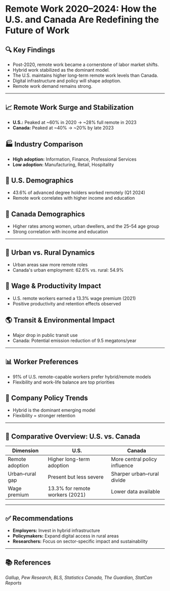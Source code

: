 # Remote Work 2020–2024: How the U.S. and Canada Are Redefining the Future of Work

## 🔍 Key Findings
- Post-2020, remote work became a cornerstone of labor market shifts.
- Hybrid work stabilized as the dominant model.
- The U.S. maintains higher long-term remote work levels than Canada.
- Digital infrastructure and policy will shape adoption.
- Remote work demand remains strong.

---

## 📈 Remote Work Surge and Stabilization
- **U.S.:** Peaked at ~60% in 2020 → ~28% full remote in 2023  
- **Canada:** Peaked at ~40% → ~20% by late 2023

## 🏭 Industry Comparison
- **High adoption:** Information, Finance, Professional Services  
- **Low adoption:** Manufacturing, Retail, Hospitality

## 👤 U.S. Demographics
- 43.6% of advanced degree holders worked remotely (Q1 2024)
- Remote work correlates with higher income and education

## 👥 Canada Demographics
- Higher rates among women, urban dwellers, and the 25–54 age group
- Strong correlation with income and education

---

## 🌆 Urban vs. Rural Dynamics
- Urban areas saw more remote roles  
- Canada's urban employment: 62.6% vs. rural: 54.9%

## 💸 Wage & Productivity Impact
- U.S. remote workers earned a 13.3% wage premium (2021)
- Positive productivity and retention effects observed

## 🌎 Transit & Environmental Impact
- Major drop in public transit use  
- Canada: Potential emission reduction of 9.5 megatons/year

---

## 📊 Worker Preferences
- 91% of U.S. remote-capable workers prefer hybrid/remote models
- Flexibility and work-life balance are top priorities

## 🏢 Company Policy Trends
- Hybrid is the dominant emerging model  
- Flexibility = stronger retention

---

## 🧭 Comparative Overview: U.S. vs. Canada
| Dimension         | U.S.                                | Canada                            |
|------------------|--------------------------------------|-----------------------------------|
| Remote adoption  | Higher long-term adoption            | More central policy influence     |
| Urban–rural gap  | Present but less severe              | Sharper urban–rural divide        |
| Wage premium     | 13.3% for remote workers (2021)      | Lower data available              |

---

## ✅ Recommendations
- **Employers:** Invest in hybrid infrastructure  
- **Policymakers:** Expand digital access in rural areas  
- **Researchers:** Focus on sector-specific impact and sustainability

---

## 📚 References
*Gallup, Pew Research, BLS, Statistics Canada, The Guardian, StatCan Reports*
